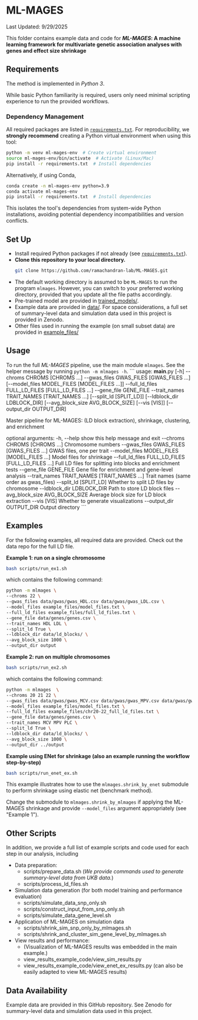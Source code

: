 # ML-MAGES
Last Updated: 9/29/2025

This folder contains example data and code for __*ML-MAGES*: A machine learning framework for multivariate genetic association analyses with genes and effect size shrinkage__


## Requirements  
The method is implemented in *Python 3*. 

While basic Python familiarity is required, users only need minimal scripting experience to run the provided workflows.  

### Dependency Management  
All required packages are listed in [`requirements.txt`](requirements.txt). For reproducibility, we **strongly recommend** creating a Python virtual environment when using this tool:  
```bash
python -m venv ml-mages-env  # Create virtual environment
source ml-mages-env/bin/activate  # Activate (Linux/Mac)
pip install -r requirements.txt  # Install dependencies
```
Alternatively, if using Conda,
```bash
conda create -n ml-mages-env python=3.9
conda activate ml-mages-env
pip install -r requirements.txt  # Install dependencies
```
This isolates the tool's dependencies from system-wide Python installations, avoiding potential dependency incompatibilities and version conflicts.  

## Set Up
* Install required Python packages if not already (see [`requirements.txt`](requirements.txt)).
* **Clone this repository to your local directory.**
  ```bash
  git clone https://github.com/ramachandran-lab/ML-MAGES.git
  ```
* The default working directory is assumed to be `ML-MAGES` to run the program ``mlmages``. However, you can switch to your preferred working directory, provided that you update all the file paths accordingly.
* Pre-trained model are provided in [trained_models/](trained_models). 
* Example data are provided in [data/](data). For space considerations, a full set of summary-level data and simulation data used in this project is provided in Zenodo.
* Other files used in running the example (on small subset data) are provided in [example_files/](example_files)

## Usage
To run the full *ML-MAGES* pipeline, use the main module ``mlmages``. See the helper message by running ``python -m mlmages -h``.
    ```
    usage: __main__.py [-h] --chroms CHROMS [CHROMS ...] --gwas_files GWAS_FILES [GWAS_FILES ...]
                   [--model_files MODEL_FILES [MODEL_FILES ...]] --full_ld_files FULL_LD_FILES
                   [FULL_LD_FILES ...] --gene_file GENE_FILE --trait_names TRAIT_NAMES [TRAIT_NAMES ...]
                   [--split_ld [SPLIT_LD]] [--ldblock_dir LDBLOCK_DIR] [--avg_block_size AVG_BLOCK_SIZE]
                   [--vis [VIS]] [--output_dir OUTPUT_DIR]

  Master pipeline for ML-MAGES: (LD block extraction), shrinkage, clustering, and enrichment
  
  optional arguments:
    -h, --help            show this help message and exit
    --chroms CHROMS [CHROMS ...]
                          Chromosome numbers
    --gwas_files GWAS_FILES [GWAS_FILES ...]
                          GWAS files, one per trait
    --model_files MODEL_FILES [MODEL_FILES ...]
                          Model files for shrinkage
    --full_ld_files FULL_LD_FILES [FULL_LD_FILES ...]
                          Full LD files for splitting into blocks and enrichment tests
    --gene_file GENE_FILE
                          Gene file for enrichment and gene-level analysis
    --trait_names TRAIT_NAMES [TRAIT_NAMES ...]
                          Trait names (same order as gwas_files)
    --split_ld [SPLIT_LD]
                          Whether to split LD files by chromosome
    --ldblock_dir LDBLOCK_DIR
                          Path to store LD block files
    --avg_block_size AVG_BLOCK_SIZE
                          Average block size for LD block extraction
    --vis [VIS]           Whether to generate visualizations
    --output_dir OUTPUT_DIR
                          Output directory
    ```

## Examples
For the following examples, all required data are provided. Check out the data repo for the full LD file.

**Example 1: run on a single chromosome** 
```bash
bash scripts/run_ex1.sh
```
which contains the following command:
```bash
python -m mlmages \
--chroms 22 \
--gwas_files data/gwas/gwas_HDL.csv data/gwas/gwas_LDL.csv \
--model_files example_files/model_files.txt \
--full_ld_files example_files/full_ld_files.txt \
--gene_file data/genes/genes.csv \
--trait_names HDL LDL \
--split_ld True \
--ldblock_dir data/ld_blocks/ \
--avg_block_size 1000 \
--output_dir output
```

**Example 2: run on multiple chromosomes** 
```bash
bash scripts/run_ex2.sh
```
which contains the following command:
```bash
python -m mlmages  \
--chroms 20 21 22 \
--gwas_files data/gwas/gwas_MCV.csv data/gwas/gwas_MPV.csv data/gwas/gwas_PLC.csv \
--model_files example_files/model_files.txt \
--full_ld_files example_files/chr20-22_full_ld_files.txt \
--gene_file data/genes/genes.csv \
--trait_names MCV MPV PLC \
--split_ld True \
--ldblock_dir data/ld_blocks/ \
--avg_block_size 1000 \
--output_dir ../output
```

**Example using ENet for shrinkage (also an example running the workflow step-by-step)** 
```bash
bash scripts/run_enet_ex.sh
```
This example illustrates how to use the  ``mlmages.shrink_by_enet`` submodule to perform shrinkage using elastic net (benchmark method).

Change the submodule to ``mlmages.shrink_by_mlmages`` if applying the ML-MAGES shrinkage and provide ``--model_files`` argument appropriately (see "Example 1").

## Other Scripts 
In addition, we provide a full list of example scripts and code used for each step in our analysis, including
* Data preparation:
  * scripts/prepare_data.sh (*We provide commands used to generate summary-level data from UKB data.*)
  * scripts/process_ld_files.sh
* Simulation data generation (for both model training and performance evaluation)
  * scripts/simulate_data_snp_only.sh
  * scripts/construct_input_from_snp_only.sh
  * scripts/simulate_data_gene_level.sh
* Application of ML-MAGES on simulation data
  * scripts/shrink_sim_snp_only_by_mlmages.sh
  * scripts/shrink_and_cluster_sim_gene_level_by_mlmages.sh
* View results and performance:
  * (Visualization of ML-MAGES results was embedded in the main example.)
  * view_results_example_code/view_sim_results.py
  * view_results_example_code/view_enet_ex_results.py (can also be easily adapted to view ML-MAGES results)

## Data Availability
Example data are provided in this GitHub repository. See Zenodo for summary-level data and simulation data used in this project.
